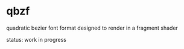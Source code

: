 # qbzf

quadratic bezier font format designed to render in a fragment shader

status: work in progress
